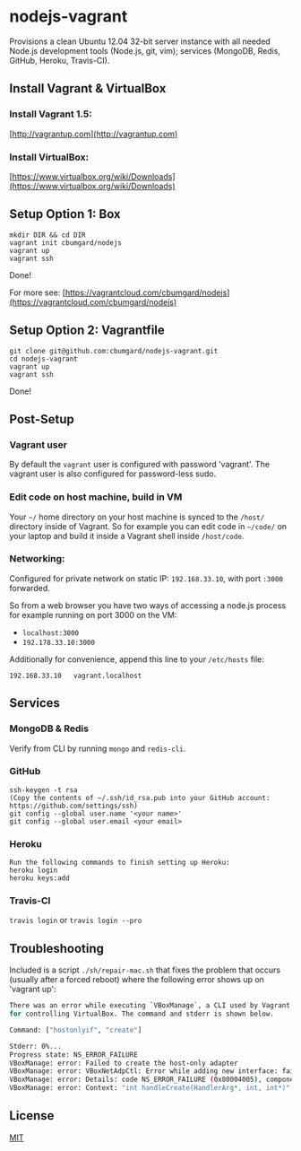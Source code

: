 # nodejs-vagrant

Provisions a clean Ubuntu 12.04 32-bit server instance with all needed Node.js development tools (Node.js, git, vim); services (MongoDB, Redis, GitHub, Heroku, Travis-CI).

## Install Vagrant & VirtualBox

### Install Vagrant 1.5:
[http://vagrantup.com](http://vagrantup.com)

### Install VirtualBox:
[https://www.virtualbox.org/wiki/Downloads](https://www.virtualbox.org/wiki/Downloads)

## Setup Option 1: Box

```
mkdir DIR && cd DIR
vagrant init cbumgard/nodejs
vagrant up
vagrant ssh
```

Done!

For more see: [https://vagrantcloud.com/cbumgard/nodejs](https://vagrantcloud.com/cbumgard/nodejs)

## Setup Option 2: Vagrantfile

```
git clone git@github.com:cbumgard/nodejs-vagrant.git
cd nodejs-vagrant
vagrant up
vagrant ssh
```

Done! 

## Post-Setup

### Vagrant user

By default the ```vagrant``` user is configured with password 'vagrant'. The vagrant user is also configured for password-less sudo.

### Edit code on host machine, build in VM

Your ```~/``` home directory on your host machine is synced to the ```/host/``` directory inside of Vagrant. So for example you can edit code in ```~/code/``` on your laptop and build it inside a Vagrant shell inside ```/host/code```.

### Networking:

Configured for private network on static IP: ```192.168.33.10```, with port ```:3000``` forwarded.

So from a web browser you have two ways of accessing a node.js process for example running on port 3000 on the VM:

* ```localhost:3000```
* ```192.178.33.10:3000```

Additionally for convenience, append this line to your ```/etc/hosts``` file:

```192.168.33.10   vagrant.localhost```

## Services

### MongoDB & Redis

Verify from CLI by running ```mongo``` and ```redis-cli```.

### GitHub

```
ssh-keygen -t rsa
(Copy the contents of ~/.ssh/id_rsa.pub into your GitHub account: https://github.com/settings/ssh)
git config --global user.name '<your name>'
git config --global user.email <your email>
```

### Heroku

```
Run the following commands to finish setting up Heroku:
heroku login
heroku keys:add
```

### Travis-CI

```travis login```
or
```travis login --pro```

## Troubleshooting

Included is a script ```./sh/repair-mac.sh``` that fixes the problem that occurs (usually after a forced reboot) where the following error shows up on 'vagrant up':

```bash
There was an error while executing `VBoxManage`, a CLI used by Vagrant
for controlling VirtualBox. The command and stderr is shown below.

Command: ["hostonlyif", "create"]

Stderr: 0%...
Progress state: NS_ERROR_FAILURE
VBoxManage: error: Failed to create the host-only adapter
VBoxManage: error: VBoxNetAdpCtl: Error while adding new interface: failed to open /dev/vboxnetctl: No such file or directory
VBoxManage: error: Details: code NS_ERROR_FAILURE (0x80004005), component HostNetworkInterface, interface IHostNetworkInterface
VBoxManage: error: Context: "int handleCreate(HandlerArg*, int, int*)" at line 66 of file VBoxManageHostonly.cpp
```

## License

[MIT](https://github.com/cbumgard/nodejs-vagrant/blob/master/LICENSE)